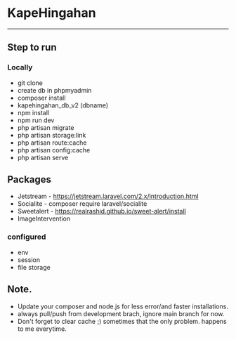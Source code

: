 # KapeHingahan

---

## Step to run

### Locally

-   git clone
-   create db in phpmyadmin
-   composer install
-   kapehingahan_db_v2 (dbname)
-   npm install
-   npm run dev
-   php artisan migrate
-   php artisan storage:link
-   php artisan route:cache
-   php artisan config:cache
-   php artisan serve

## Packages

-   Jetstream - https://jetstream.laravel.com/2.x/introduction.html
-   Socialite - composer require laravel/socialite
-   Sweetalert - https://realrashid.github.io/sweet-alert/install
-   ImageIntervention

### configured

-   env
-   session
-   file storage

## Note.

-   Update your composer and node.js for less error/and faster installations.
-   always pull/push from development brach, ignore main branch for now.
-   Don't forget to clear cache ;) sometimes that the only problem. happens to me everytime.
